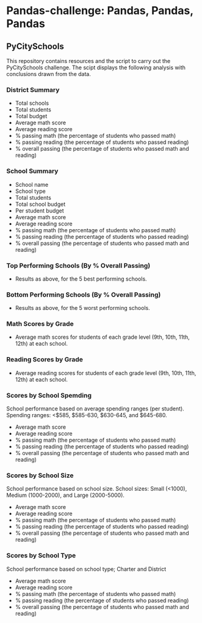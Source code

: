 # Pandas-challenge: Pandas, Pandas, Pandas

## PyCitySchools

This repository contains resources and the script to carry out the PyCitySchools challenge. The scipt displays the following analysis with conclusions drawn from the data.

### District Summary

* Total schools
* Total students
* Total budget
* Average math score
* Average reading score
* % passing math (the percentage of students who passed math)
* % passing reading (the percentage of students who passed reading)
* % overall passing (the percentage of students who passed math and reading)

### School Summary

* School name
* School type
* Total students
* Total school budget
* Per student budget
* Average math score
* Average reading score
* % passing math (the percentage of students who passed math)
* % passing reading (the percentage of students who passed reading)
* % overall passing (the percentage of students who passed math and reading)

### Top Performing Schools (By % Overall Passing) 

* Results as above, for the 5 best performing schools.

### Bottom Performing Schools (By % Overall Passing) 

* Results as above, for the 5 worst performing schools.

### Math Scores by Grade

* Average math scores for students of each grade level (9th, 10th, 11th, 12th) at each school.

### Reading Scores by Grade

* Average reading scores for students of each grade level (9th, 10th, 11th, 12th) at each school.

### Scores by School Spemding

School performance based on average spending ranges (per student). Spending ranges: <$585, $585-630, $630-645, and $645-680. 

* Average math score
* Average reading score
* % passing math (the percentage of students who passed math)
* % passing reading (the percentage of students who passed reading)
* % overall passing (the percentage of students who passed math and reading)

### Scores by School Size

School performance based on school size. School sizes: Small (<1000), Medium (1000-2000), and Large (2000-5000).

* Average math score
* Average reading score
* % passing math (the percentage of students who passed math)
* % passing reading (the percentage of students who passed reading)
* % overall passing (the percentage of students who passed math and reading)

### Scores by School Type

School performance based on school type; Charter and District

* Average math score
* Average reading score
* % passing math (the percentage of students who passed math)
* % passing reading (the percentage of students who passed reading)
* % overall passing (the percentage of students who passed math and reading)